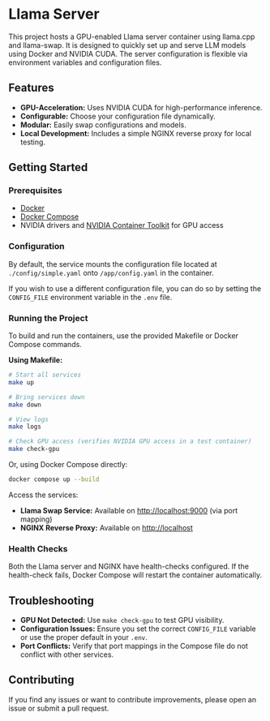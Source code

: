 # Llama Server

This project hosts a GPU-enabled Llama server container using llama.cpp and llama-swap. It is designed to quickly set up and serve LLM models using Docker and NVIDIA CUDA. The server configuration is flexible via environment variables and configuration files.

## Features

- **GPU-Acceleration:** Uses NVIDIA CUDA for high-performance inference.
- **Configurable:** Choose your configuration file dynamically.
- **Modular:** Easily swap configurations and models.
- **Local Development:** Includes a simple NGINX reverse proxy for local testing.


## Getting Started

### Prerequisites

- [Docker](https://docs.docker.com/get-docker/)
- [Docker Compose](https://docs.docker.com/compose/)
- NVIDIA drivers and [NVIDIA Container Toolkit](https://docs.nvidia.com/datacenter/cloud-native/container-toolkit/install-guide.html) for GPU access

### Configuration

By default, the service mounts the configuration file located at `./config/simple.yaml` onto `/app/config.yaml` in the container.

If you wish to use a different configuration file, you can do so by setting the `CONFIG_FILE` environment variable in the `.env` file.

### Running the Project

To build and run the containers, use the provided Makefile or Docker Compose commands.

**Using Makefile:**

```bash
# Start all services
make up

# Bring services down
make down

# View logs
make logs

# Check GPU access (verifies NVIDIA GPU access in a test container)
make check-gpu
```

Or, using Docker Compose directly:

```bash
docker compose up --build
```

Access the services:
- **Llama Swap Service:** Available on [http://localhost:9000](http://localhost:9000) (via port mapping)
- **NGINX Reverse Proxy:** Available on [http://localhost](http://localhost)

### Health Checks

Both the Llama server and NGINX have health-checks configured. If the health-check fails, Docker Compose will restart the container automatically.

## Troubleshooting

- **GPU Not Detected:** Use `make check-gpu` to test GPU visibility.
- **Configuration Issues:** Ensure you set the correct `CONFIG_FILE` variable or use the proper default in your `.env`.
- **Port Conflicts:** Verify that port mappings in the Compose file do not conflict with other services.

## Contributing

If you find any issues or want to contribute improvements, please open an issue or submit a pull request.
